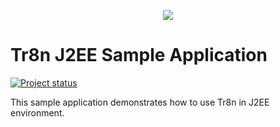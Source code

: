 <p align="center">
  <img src="https://raw.github.com/tr8n/tr8n/master/doc/screenshots/tr8nlogo.png">
</p>

Tr8n J2EE Sample Application
==================
[![Project status](http://stillmaintained.com/tr8n/tr8n_samples_welp_j2ee.png)](http://stillmaintained.com/tr8n/tr8n_samples_welp_j2ee.png)

This sample application demonstrates how to use Tr8n in J2EE environment.
